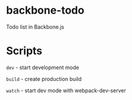 # backbone-todo
Todo list in Backbone.js

# Scripts
`dev` - start development mode

`build` - create production build

`watch` - start dev mode with webpack-dev-server

